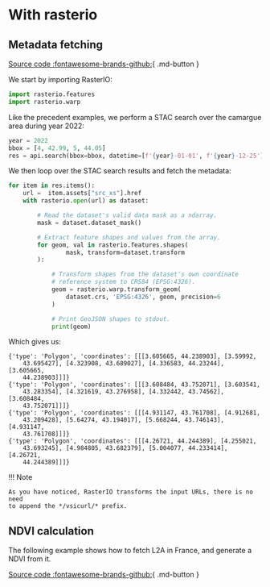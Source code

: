 # With rasterio

## Metadata fetching

[Source code :fontawesome-brands-github:](https://github.com/teledec/teledetection/blob/main/doc/examples/rio_metadata.py){ .md-button }

We start by importing RasterIO:

```python
import rasterio.features
import rasterio.warp
```

Like the precedent examples, we perform a STAC search over the camargue area 
during year 2022:

```python
year = 2022
bbox = [4, 42.99, 5, 44.05]
res = api.search(bbox=bbox, datetime=[f'{year}-01-01', f'{year}-12-25'])
```

We then loop over the STAC search results and fetch the metadata:

```python
for item in res.items():
    url =  item.assets["src_xs"].href
    with rasterio.open(url) as dataset:

        # Read the dataset's valid data mask as a ndarray.
        mask = dataset.dataset_mask()

        # Extract feature shapes and values from the array.
        for geom, val in rasterio.features.shapes(
                mask, transform=dataset.transform
        ):

            # Transform shapes from the dataset's own coordinate
            # reference system to CRS84 (EPSG:4326).
            geom = rasterio.warp.transform_geom(
                dataset.crs, 'EPSG:4326', geom, precision=6
            )

            # Print GeoJSON shapes to stdout.
            print(geom)
```

Which gives us:

```commandline
{'type': 'Polygon', 'coordinates': [[[3.605665, 44.238903], [3.59992, 
    43.695427], [4.323908, 43.689027], [4.336583, 44.23244], [3.605665, 
    44.238903]]]}
{'type': 'Polygon', 'coordinates': [[[3.608484, 43.752071], [3.603541, 
    43.283354], [4.321619, 43.276958], [4.332442, 43.74562], [3.608484, 
    43.752071]]]}
{'type': 'Polygon', 'coordinates': [[[4.931147, 43.761708], [4.912681, 
    43.209428], [5.64274, 43.194017], [5.668244, 43.746143], [4.931147, 
    43.761708]]]}
{'type': 'Polygon', 'coordinates': [[[4.26721, 44.244389], [4.255021, 
    43.693245], [4.984805, 43.682379], [5.004077, 44.233414], [4.26721, 
    44.244389]]]}
```

!!! Note

    As you have noticed, RasterIO transforms the input URLs, there is no need 
    to append the */vsicurl/* prefix.

## NDVI calculation

The following example shows how to fetch L2A in France, and generate a NDVI from it.

[Source code :fontawesome-brands-github:](https://github.com/teledec/teledetection/blob/main/doc/examples/rio_ndvi.py){ .md-button }


